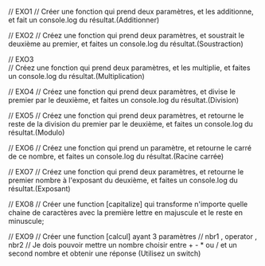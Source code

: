 // EXO1
// Créer une fonction qui prend deux paramètres, et les additionne, et fait un console.log du résultat.(Additionner)

// EXO2
// Créez une fonction qui prend deux paramètres, et soustrait le deuxième au premier, et faites un console.log du résultat.(Soustraction)

// EXO3  
// Créez une fonction qui prend deux paramètres, et les multiplie, et faites un console.log du résultat.(Multiplication)

// EXO4 
// Créez une fonction qui prend deux paramètres, et divise le premier par le deuxième, et faites un console.log du résultat.(Division)

// EXO5
// Créez une fonction qui prend deux paramètres, et retourne le reste de la division du premier par le deuxième, et faites un console.log du résultat.(Modulo)

// EXO6
// Créez une fonction qui prend un paramètre, et retourne le carré de ce nombre, et faites un console.log du résultat.(Racine carrée)

// EXO7
// Créez une fonction qui prend deux paramètres, et retourne le premier nombre à l'exposant du deuxième, et faites un console.log du résultat.(Exposant)

// EXO8
// Créer une function [capitalize] qui transforme n'importe quelle chaine de caractères avec la première lettre en majuscule et le reste en minuscule;

// EXO9
// Créer une function [calcul] ayant 3 paramètres
// nbr1 , operator , nbr2
// Je dois pouvoir mettre un nombre choisir entre + - * ou / et un second nombre et obtenir une réponse (Utilisez un switch)